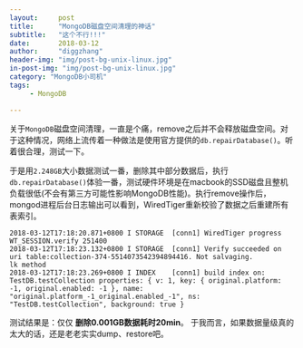 ```yaml
---
layout:     post
title:      "MongoDB磁盘空间清理的神话"
subtitle:   "这个不行!!!"
date:       2018-03-12
author:     "diggzhang"
header-img: "img/post-bg-unix-linux.jpg"
in-post-img: "img/post-bg-unix-linux.jpg"
category: "MongoDB小司机"
tags:
     - MongoDB

---
```


关于`MongoDB`磁盘空间清理，一直是个痛，remove之后并不会释放磁盘空间。对于这种情况，网络上流传着一种做法是使用官方提供的`db.repairDatabase()`。听着很合理，测试一下。

于是用`2.248GB`大小数据测试一番，删除其中部分数据后，执行`db.repairDatabase()`体验一番，测试硬件环境是在macbook的SSD磁盘且整机负载很低(不会有第三方可能性影响MongoDB性能)。执行remove操作后，mongod进程后台日志输出可以看到，WiredTiger重新校验了数据之后重建所有表索引。

```
2018-03-12T17:18:20.871+0800 I STORAGE  [conn1] WiredTiger progress WT_SESSION.verify 251400
2018-03-12T17:18:23.132+0800 I STORAGE  [conn1] Verify succeeded on uri table:collection-374-5514073542394894416. Not salvaging.
lk method
2018-03-12T17:18:23.269+0800 I INDEX    [conn1] build index on: TestDB.testCollection properties: { v: 1, key: { original.platform: -1, original.enabled: -1 }, name: "original.platform_-1_original.enabled_-1", ns: "TestDB.testCollection", background: true }
```

测试结果是：仅仅 **删除0.001GB数据耗时20min**。
于我而言，如果数据量级真的太大的话，还是老老实实dump、restore吧。
